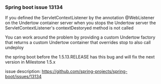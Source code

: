 ### Spring boot issue 13134

If you defined the ServletContextListener by the annotation @WebListener on the Undertow container server
when you stops the Undertow server the ServletContextListener's contextDestoryed method is not called

You can work around the problem by providing a custom Undertow factory that returns a custom Undertow container 
that overrides stop to also call undeploy

the spring boot before the 1.5.13.RELEASE has this bug and will fix the next version in Milestone 1.5.x

issue description: https://github.com/spring-projects/spring-boot/issues/13134
